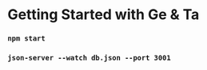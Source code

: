 # Getting Started with Ge & Ta

### `npm start`

### `json-server --watch db.json --port 3001`

###
